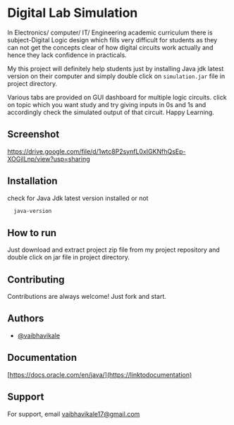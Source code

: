 
# Digital Lab Simulation

In Electronics/ computer/ IT/ Engineering academic curriculum there is subject-Digital Logic design which fills very difficult for students as they can not get the concepts clear of how digital circuits work actually and hence they lack confidence in practicals.

My this project will definitely help students just by installing Java jdk latest version on their computer and simply double click on `simulation.jar` file in project directory.

Various tabs are provided on GUI dashboard for multiple  logic circuits.
click on topic which you want study and try giving inputs in 0s and 1s and accordingly check the simulated output of that circuit. Happy Learning.



## Screenshot


https://drive.google.com/file/d/1wtc8P2synfL0xIGKNfhQsEp-XOGilLnp/view?usp=sharing


## Installation

check for Java Jdk latest version installed or not

```bash
  java-version
```
    
## How to run

Just download and extract project zip file from my project repository and double click on jar file in project directory.




## Contributing

Contributions are always welcome!
 Just fork and start.


## Authors

- [@vaibhavikale](https://www.github.com/octokatherine)


## Documentation

[https://docs.oracle.com/en/java/](https://linktodocumentation)


## Support

For support, email vaibhavikale17@gmail.com

